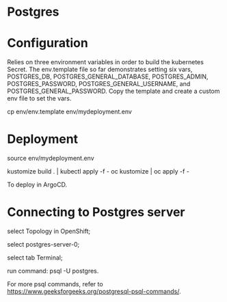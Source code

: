 # Postgres

# Configuration
Relies on three environment variables in order to build the kubernetes Secret. The env.template file so far demonstrates setting six vars, POSTGRES_DB, POSTGRES_GENERAL_DATABASE, POSTGRES_ADMIN, POSTGRES_PASSWORD, POSTGRES_GENERAL_USERNAME, and POSTGRES_GENERAL_PASSWORD. 
Copy the template and create a custom env file to set the vars.

cp env/env.template env/mydeployment.env
# Deployment

source env/mydeployment.env

kustomize build . | kubectl apply -f -
oc kustomize | oc apply -f -

To deploy in ArgoCD.

# Connecting to Postgres server
  select Topology in OpenShift;
  
  select postgres-server-0;
  
  select tab Terminal;
  
  run command: psql -U postgres.
  
For more psql commands, refer to https://www.geeksforgeeks.org/postgresql-psql-commands/.
